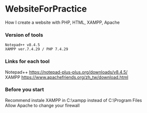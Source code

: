 # WebsiteForPractice
How I create a website with PHP, HTML, XAMPP, Apache

### Version of tools
```
Notepad++ v8.4.5  
XAMPP ver.7.4.29 / PHP 7.4.29  
```
### Links for each tool  
Notepad++ <https://notepad-plus-plus.org/downloads/v8.4.5/>  
XAMPP <https://www.apachefriends.org/zh_tw/download.html>  
  
### Before you start  
Recommend instale XAMPP in C:\xampp instead of C:\Program Files  
Allow Apache to change your firewall
